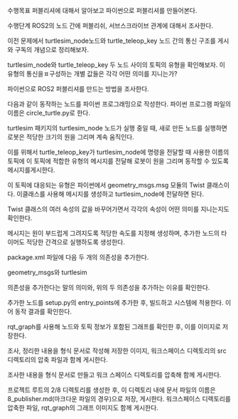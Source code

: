 수행목표
퍼블리셔에 대해서 알아보고 파이썬으로 퍼블리셔를 만들어본다.

수행단계
ROS2의 노드 간에 퍼블리쉬, 서브스크라이브 관계에 대해서 조사한다.

이전 문제에서 turtlesim_node노드와 turtle_teleop_key 노드 간의 통신 구조를 게시와 구독의 개념으로 정리해보자.

turtlesim_node와 turtle_teleop_key 두 노드 사이의 토픽의 유형을 확인해보자. 이 유형의 통신을ㅍ구성하는 개별 값들은 각각 어떤 의미를 지니는가?

파이썬으로 ROS2 퍼블리셔를 만드는 방법을 조사한다.

다음과 같이 동작하는 노드를 파이썬 프로그래밍으로 작성한다. 파이썬 프로그램 파일의 이름은 circle_turtle.py로 한다.

turtlesim 패키지의 turtlesim_node 노드가 실행 중일 때, 새로 만든 노드를 실행하면 로봇은 적당한 크기의 원을 그리며 계속 움직인다.

이를 위해서 turtle_teleop_key가 turtlesim_node에 명령을 전달할 때 사용한 이름의 토픽에 이 토픽에 적합한 유형의 메시지를 전달해 로봇이 원을 그리며 동작할 수 있도록 메시지를게시한다.

이 토픽에 대응되는 유형은 파이썬에서 geometry_msgs.msg 모듈의 Twist 클래스이다. 이클래스를 사용해 메시지를 생성하고 turtlesim_node에 전달하면 된다.

Twist 클래스의 여러 속성의 값을 바꾸어가면서 각각의 속성이 어떤 의미를 지니는지도 확인한다.

메시지는 원이 부드럽게 그려지도록 적당한 속도를 지정해 생성하며, 추가한 노드의 타이머도 적당한 간격으로 실행하도록 생성한다.

package.xml 파일에 다음 두 개의 의존성을 추가한다.

geometry_msgs와 turtlesim

의존성을 추가한다는 말의 의미와, 위의 두 의존성을 추가하는 이유를 확인한다.

추가한 노드를 setup.py의 entry_points에 추가한 후, 빌드하고 시스템에 적용한다. 이어 동작 결과를 확인한다.

rqt_graph를 사용해 노드와 토픽 정보가 포함된 그래프를 확인한 후, 이를 이미지로 저장한다.

조사, 정리한 내용을 형식 문서로 작성해 저장한 이미지, 워크스페이스 디렉토리의 src 디렉토리의 압축 파일과 함께 게시한다.

조사한 내용을 형식 문서로 만들고 워크 스페이스 디렉토리를 압축해 함께 게시한다.

프로젝트 루트의 2/8 디렉토리를 생성한 후, 이 디렉토리 내에 문서 파일의 이름은 8_publisher.md(마크다운 파일의 경우)으로 저장, 게시한다. 워크스페이스 디렉토리를 압축한 파일, rqt_graph의 그래프 이미지도 함께 게시한다.